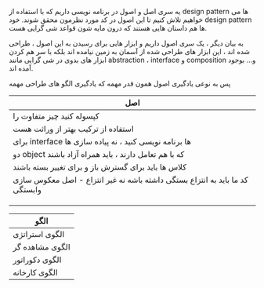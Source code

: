 یه سری اصل و اصول در برنامه نویسی داریم که با استفاده از design pattern ها می خواهیم تلاش کنیم تا این اصول در کد مورد نظرمون محقق شوند. خود design pattern ها هم داستان هایی هستند که درون مایه شون قواعد شی گرایی هست. 

به بیان دیگر ، یک سری اصول داریم و ابزار هایی برای رسیدن به این اصول ، طراحی شده اند ، این ابزار های طراحی شده از آسمان به زمین نیامده اند بلکه با سر هم کردن ابزار های بدوی در شی گرایی مانند abstraction ، interface و composition و... بوجود آمده اند.

پس به نوعی یادگیری اصول همون قدر مهمه که یادگیری الگو های طراحی مهمه 

| اصل                                                                          |
| ---------------------------------------------------------------------------- |
| کپسوله کنید چیز متفاوت را                                                    |
| استفاده از ترکیب بهتر از وراثت هست                                           |
| برای interface ها برنامه نویسی کنید ، نه پیاده سازی ها                       |
| دو object که با هم تعامل دارند ، باید همراه آزاد باشند                       |
| کلاس ها باید برای گسترش باز و برای تغییر بسته باشند                          |
| کد ما باید به انتزاع بستگی داشته باشه نه غیر انتزاع - اصل معکوس سازی وابستگی |
|                                                                              |
|                                                                              |
|                                                                              |

| الگو            |
| --------------- |
| الگوی استراتژی  |
| الگوی مشاهده گر |
| الگوی دکوراتور  |
| الگوی کارخانه   |
